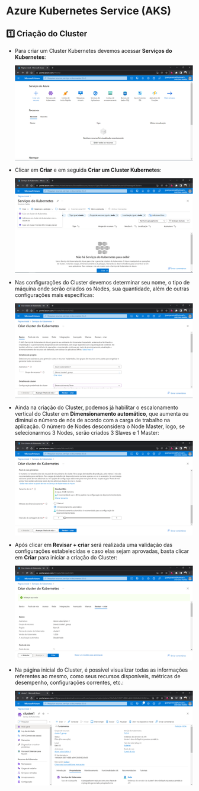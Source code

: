 # Azure Kubernetes Service (AKS)

## :one: Criação do Cluster

- Para criar um Cluster Kubernetes devemos acessar **Serviços do Kubernetes**:

    ![Criação do Cluster - Parte 1](Imagens/AKS%20-%20Cria%C3%A7%C3%A3o%20do%20Cluster%20-%20Parte%201.PNG)

- Clicar em **Criar** e em seguida **Criar um Cluster Kubernetes**:

    ![Criação do Cluster - Parte 2](Imagens/AKS%20-%20Cria%C3%A7%C3%A3o%20do%20Cluster%20-%20Parte%202.PNG)

- Nas configurações do Cluster devemos determinar seu nome, o tipo de máquina onde serão criados os Nodes, sua quantidade, além de outras configurações mais específicas:

    ![Criação do Cluster - Parte 3](Imagens/AKS%20-%20Cria%C3%A7%C3%A3o%20do%20Cluster%20-%20Parte%203.PNG)

- Ainda na criação do Cluster, podemos já habilitar o escalonamento vertical do Cluster em **Dimensionamento automático**, que aumenta ou diminui o número de nós de acordo com a carga de trabalho na aplicação. O número de Nodes desconsidera o Node Master, logo, se selecionarmos 3 Nodes, serão criados 3 Slaves e 1 Master:

    ![Criação do Cluster - Parte 4](Imagens/AKS%20-%20Cria%C3%A7%C3%A3o%20do%20Cluster%20-%20Parte%204.PNG)

- Após clicar em **Revisar + criar** será realizada uma validação das configurações estabelecidas e caso elas sejam aprovadas, basta clicar em **Criar** para iniciar a criação do Cluster:

    ![Criação do Cluster - Parte 5](Imagens/AKS%20-%20Cria%C3%A7%C3%A3o%20do%20Cluster%20-%20Parte%205.PNG)

- Na página inicial do Cluster, é possível visualizar todas as informações referentes ao mesmo, como seus recursos disponíveis, métricas de desempenho, configurações correntes, etc.:

    ![Cluster](Imagens/AKS%20-%20Cluster.PNG)

